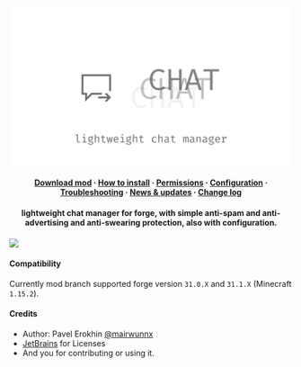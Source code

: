 <img align="center" src="assets/chat_social.png"/>

<h4 align="center"><a href="https://github.com/ProjectEssentials/ProjectEssentials-Chat/releases/download/v1.15.2-1.0.0/Project.Essentials.Chat-1.15.2-1.0.0.jar">Download mod</a> · <a href="https://mairwunnx.gitbook.io/project-essentials/project-essentials-chat#how-to-install">How to install</a> · <a href="https://mairwunnx.gitbook.io/project-essentials/project-essentials-chat#permissions">Permissions</a> · <a href="https://mairwunnx.gitbook.io/project-essentials/project-essentials-chat#configuration">Configuration</a> · <a href="https://github.com/ProjectEssentials/ProjectEssentials-Chat/issues/new/choose">Troubleshooting</a> · <a href="https://t.me/minecraftforge">News & updates</a> · <a href="changelog.md">Change log</a></h4>

<h4 align="center">lightweight chat manager for forge, with simple anti-spam and anti-advertising and anti-swearing protection, also with configuration.</h4>

<img align="center" src="assets/chat_demo.gif"/>

#### Compatibility

Currently mod branch supported forge version `31.0.X` and `31.1.X` (Minecraft `1.15.2`).

#### Credits

- Author: Pavel Erokhin [@mairwunnx](https://github.com/mairwunnx)
- [JetBrains](https://www.jetbrains.com/) for Licenses
- And you for contributing or using it.

